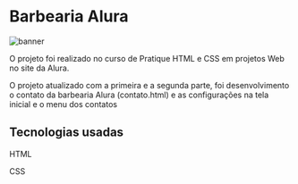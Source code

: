 <h1 aligh="center">Barbearia Alura</h1>

![banner](https://github.com/VictoorFerreira/HTML5-CSS3-Parte1/assets/30941086/800fa3e8-528e-47b5-9f6f-588357dde8c2)

<p>O projeto foi realizado no curso de Pratique HTML e CSS em projetos Web no site da Alura.</p>
<p>O projeto atualizado com a primeira e a segunda parte, foi desenvolvimento o contato da barbearia Alura (contato.html) e as configurações na tela inicial e o menu dos contatos</p>

<h2>Tecnologias usadas</h2>
<p>HTML</p>
<p>CSS</p>
